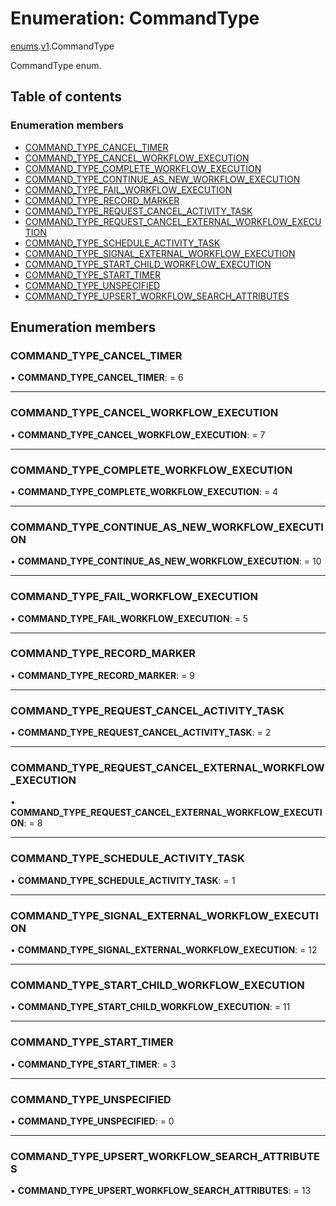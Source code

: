 # Enumeration: CommandType

[enums](../modules/proto.temporal.api.enums.md).[v1](../modules/proto.temporal.api.enums.v1.md).CommandType

CommandType enum.

## Table of contents

### Enumeration members

- [COMMAND\_TYPE\_CANCEL\_TIMER](proto.temporal.api.enums.v1.commandtype.md#command_type_cancel_timer)
- [COMMAND\_TYPE\_CANCEL\_WORKFLOW\_EXECUTION](proto.temporal.api.enums.v1.commandtype.md#command_type_cancel_workflow_execution)
- [COMMAND\_TYPE\_COMPLETE\_WORKFLOW\_EXECUTION](proto.temporal.api.enums.v1.commandtype.md#command_type_complete_workflow_execution)
- [COMMAND\_TYPE\_CONTINUE\_AS\_NEW\_WORKFLOW\_EXECUTION](proto.temporal.api.enums.v1.commandtype.md#command_type_continue_as_new_workflow_execution)
- [COMMAND\_TYPE\_FAIL\_WORKFLOW\_EXECUTION](proto.temporal.api.enums.v1.commandtype.md#command_type_fail_workflow_execution)
- [COMMAND\_TYPE\_RECORD\_MARKER](proto.temporal.api.enums.v1.commandtype.md#command_type_record_marker)
- [COMMAND\_TYPE\_REQUEST\_CANCEL\_ACTIVITY\_TASK](proto.temporal.api.enums.v1.commandtype.md#command_type_request_cancel_activity_task)
- [COMMAND\_TYPE\_REQUEST\_CANCEL\_EXTERNAL\_WORKFLOW\_EXECUTION](proto.temporal.api.enums.v1.commandtype.md#command_type_request_cancel_external_workflow_execution)
- [COMMAND\_TYPE\_SCHEDULE\_ACTIVITY\_TASK](proto.temporal.api.enums.v1.commandtype.md#command_type_schedule_activity_task)
- [COMMAND\_TYPE\_SIGNAL\_EXTERNAL\_WORKFLOW\_EXECUTION](proto.temporal.api.enums.v1.commandtype.md#command_type_signal_external_workflow_execution)
- [COMMAND\_TYPE\_START\_CHILD\_WORKFLOW\_EXECUTION](proto.temporal.api.enums.v1.commandtype.md#command_type_start_child_workflow_execution)
- [COMMAND\_TYPE\_START\_TIMER](proto.temporal.api.enums.v1.commandtype.md#command_type_start_timer)
- [COMMAND\_TYPE\_UNSPECIFIED](proto.temporal.api.enums.v1.commandtype.md#command_type_unspecified)
- [COMMAND\_TYPE\_UPSERT\_WORKFLOW\_SEARCH\_ATTRIBUTES](proto.temporal.api.enums.v1.commandtype.md#command_type_upsert_workflow_search_attributes)

## Enumeration members

### COMMAND\_TYPE\_CANCEL\_TIMER

• **COMMAND\_TYPE\_CANCEL\_TIMER**: = 6

___

### COMMAND\_TYPE\_CANCEL\_WORKFLOW\_EXECUTION

• **COMMAND\_TYPE\_CANCEL\_WORKFLOW\_EXECUTION**: = 7

___

### COMMAND\_TYPE\_COMPLETE\_WORKFLOW\_EXECUTION

• **COMMAND\_TYPE\_COMPLETE\_WORKFLOW\_EXECUTION**: = 4

___

### COMMAND\_TYPE\_CONTINUE\_AS\_NEW\_WORKFLOW\_EXECUTION

• **COMMAND\_TYPE\_CONTINUE\_AS\_NEW\_WORKFLOW\_EXECUTION**: = 10

___

### COMMAND\_TYPE\_FAIL\_WORKFLOW\_EXECUTION

• **COMMAND\_TYPE\_FAIL\_WORKFLOW\_EXECUTION**: = 5

___

### COMMAND\_TYPE\_RECORD\_MARKER

• **COMMAND\_TYPE\_RECORD\_MARKER**: = 9

___

### COMMAND\_TYPE\_REQUEST\_CANCEL\_ACTIVITY\_TASK

• **COMMAND\_TYPE\_REQUEST\_CANCEL\_ACTIVITY\_TASK**: = 2

___

### COMMAND\_TYPE\_REQUEST\_CANCEL\_EXTERNAL\_WORKFLOW\_EXECUTION

• **COMMAND\_TYPE\_REQUEST\_CANCEL\_EXTERNAL\_WORKFLOW\_EXECUTION**: = 8

___

### COMMAND\_TYPE\_SCHEDULE\_ACTIVITY\_TASK

• **COMMAND\_TYPE\_SCHEDULE\_ACTIVITY\_TASK**: = 1

___

### COMMAND\_TYPE\_SIGNAL\_EXTERNAL\_WORKFLOW\_EXECUTION

• **COMMAND\_TYPE\_SIGNAL\_EXTERNAL\_WORKFLOW\_EXECUTION**: = 12

___

### COMMAND\_TYPE\_START\_CHILD\_WORKFLOW\_EXECUTION

• **COMMAND\_TYPE\_START\_CHILD\_WORKFLOW\_EXECUTION**: = 11

___

### COMMAND\_TYPE\_START\_TIMER

• **COMMAND\_TYPE\_START\_TIMER**: = 3

___

### COMMAND\_TYPE\_UNSPECIFIED

• **COMMAND\_TYPE\_UNSPECIFIED**: = 0

___

### COMMAND\_TYPE\_UPSERT\_WORKFLOW\_SEARCH\_ATTRIBUTES

• **COMMAND\_TYPE\_UPSERT\_WORKFLOW\_SEARCH\_ATTRIBUTES**: = 13
